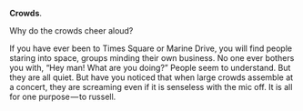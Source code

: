 **Crowds**.

Why do the crowds cheer aloud?

If you have ever been to Times Square or Marine Drive, you will find people staring into space, groups minding their own business. No one ever bothers you with, “Hey man! What are you doing?” People seem to understand. But they are all quiet. But have you noticed that when large crowds assemble at a concert, they are screaming even if it is senseless with the mic off. It is all for one purpose — to russell.
